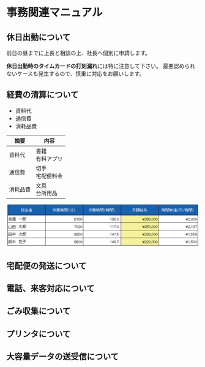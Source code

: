# 事務関連マニュアル
## 休日出勤について
前日の昼までに上長と相談の上、社長へ個別に申請します。

**休日出勤時のタイムカードの打刻漏れ**には特に注意して下さい。
最悪認められないケースも発生するので、慎重に対応をお願いします。
## 経費の清算について
- 資料代
- 通信費
- 消耗品費

|摘要　　|内容
|-- |--
| 資料代|書籍<br>有料アプリ
| 通信費|切手<br>宅配便料金
| 消耗品費|文具<br>台所用品

![参考テーブル](img/Table.png)

## 宅配便の発送について
## 電話、来客対応について
## ごみ収集について
## プリンタについて
## 大容量データの送受信について